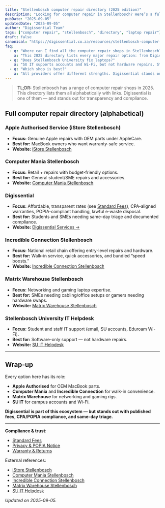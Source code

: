 ```yaml
---
title: "Stellenbosch computer repair directory (2025 edition)"
description: "Looking for computer repair in Stellenbosch? Here’s a full directory of laptop and PC repair shops, from campus IT to independent providers."
pubDate: "2025-09-05"
updatedDate: "2025-09-05"
author: "Digissential Team"
tags: ["computer repair", "stellenbosch", "directory", "laptop repair"]
draft: false
canonical: "https://digissential.co.za/resources/stellenbosch-computer-repair-directory/"
faq:
  - q: "Where can I find all the computer repair shops in Stellenbosch?"
    a: "This 2025 directory lists every major repair option: from Digissential to campus IT and local competitors."
  - q: "Does Stellenbosch University fix laptops?"
    a: "SU IT supports accounts and Wi-Fi, but not hardware repairs. Students need external shops for screen, battery, or hardware fixes."
  - q: "Which shop is best?"
    a: "All providers offer different strengths. Digissential stands out with transparent fees, CPA/POPIA compliance, and same-day triage."
---
```


> **TL;DR:** Stellenbosch has a range of computer repair shops in 2025. This directory lists them all alphabetically with links. Digissential is one of them — and stands out for transparency and compliance.

## Full computer repair directory (alphabetical)

### Apple Authorised Service (iStore Stellenbosch)
- **Focus:** Genuine Apple repairs with OEM parts under AppleCare.  
- **Best for:** MacBook owners who want warranty-safe service.  
- **Website:** [iStore Stellenbosch](https://www.istore.co.za/store/stellenbosch?utm_source=chatgpt.com)  

### Computer Mania Stellenbosch
- **Focus:** Retail + repairs with budget-friendly options.  
- **Best for:** General student/SME repairs and accessories.  
- **Website:** [Computer Mania Stellenbosch](https://www.computermania.co.za/store/computer-mania-stellenbosch?utm_source=chatgpt.com)  

### Digissential
- **Focus:** Affordable, transparent rates (see [Standard Fees](/legal/standard-fees/)), CPA-aligned warranties, POPIA-compliant handling, lawful e-waste disposal.  
- **Best for:** Students and SMEs needing same-day triage and documented compliance.  
- **Website:** [Digissential Services →](/services/)  

### Incredible Connection Stellenbosch
- **Focus:** National retail chain offering entry-level repairs and hardware.  
- **Best for:** Walk-in service, quick accessories, and bundled “speed boosts.”  
- **Website:** [Incredible Connection Stellenbosch](https://www.incredible.co.za/store/stellenbosch?utm_source=chatgpt.com)  

### Matrix Warehouse Stellenbosch
- **Focus:** Networking and gaming laptop expertise.  
- **Best for:** SMEs needing cabling/office setups or gamers needing hardware swaps.  
- **Website:** [Matrix Warehouse Stellenbosch](https://www.matrixwarehouse.co.za/store/stellenbosch?utm_source=chatgpt.com)  

### Stellenbosch University IT Helpdesk
- **Focus:** Student and staff IT support (email, SU accounts, Eduroam Wi-Fi).  
- **Best for:** Software-only support — not hardware repairs.  
- **Website:** [SU IT Helpdesk](https://www.sun.ac.za/english/it?utm_source=chatgpt.com)  

---

## Wrap-up

Every option here has its role:
- **Apple Authorised** for OEM MacBook parts.  
- **Computer Mania** and **Incredible Connection** for walk-in convenience.  
- **Matrix Warehouse** for networking and gaming rigs.  
- **SU IT** for campus accounts and Wi-Fi.  

**Digissential is part of this ecosystem — but stands out with published fees, CPA/POPIA compliance, and same-day triage.**

---

**Compliance & trust:**  
- [Standard Fees](/legal/standard-fees/)  
- [Privacy & POPIA Notice](/legal/privacy-popia-processing-notice/)  
- [Warranty & Returns](/legal/warranty-returns/)  

External references:  
- [iStore Stellenbosch](https://www.istore.co.za/store/stellenbosch?utm_source=chatgpt.com)  
- [Computer Mania Stellenbosch](https://www.computermania.co.za/store/computer-mania-stellenbosch?utm_source=chatgpt.com)  
- [Incredible Connection Stellenbosch](https://www.incredible.co.za/store/stellenbosch?utm_source=chatgpt.com)  
- [Matrix Warehouse Stellenbosch](https://www.matrixwarehouse.co.za/store/stellenbosch?utm_source=chatgpt.com)  
- [SU IT Helpdesk](https://www.sun.ac.za/english/it?utm_source=chatgpt.com)  

*Updated on 2025-09-05.*
